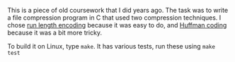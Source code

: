 This is a piece of old coursework that I did years ago.  The task was
to write a file compression program in C that used two compression
techniques.  I chose [run length encoding](https://en.wikipedia.org/wiki/Run-length_encoding) because it was easy to do,
and [Huffman coding](https://en.wikipedia.org/wiki/Huffman_coding) because it was a bit more tricky.

To build it on Linux, type `make`.
It has various tests, run these using `make test`
